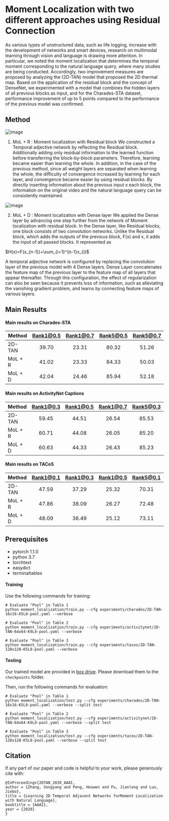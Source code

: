 # Moment Localization with two different approaches using Residual Connection 

As various types of unstructured data, such as life logging, increase with the development of networks and smart devices, research on multimodal learning through vision and language is drawing more attention. In particular, we noted the moment localization that determines the temporal moment corresponding to the natural language query, where many studies are being conducted. Accordingly, two improvement measures are proposed by analyzing the (2D-TAN) model that proposed the 2D thermal map. Based on the application of the residual block and the concept of DenseNet, we experimented with a model that combines the hidden layers of all previous blocks as input, and for the Charades-STA dataset, performance improvement of up to 5 points compared to the performance of the previous model was confirmed.



## Method
![image](https://user-images.githubusercontent.com/57340671/147183105-d1483789-2567-49ce-8f74-ea3825e6e3fd.png)

1) MoL + R : Moment localization with Residual block
We constructed a Temporal adjective network by reflecting the Residual block. Additionally adding only residual information to the learned function before transferring the block-by-block parameters. Therefore, learning became easier than learning the whole. In addition, in the case of the previous method, since all weight layers are separated when learning the whole, the difficulty of convergence increased by learning for each layer, and convergence became easier by using residual blocks. By directly inserting information about the previous input x each block, the information on the original video and the natural language query can be consistently maintained.

![image](https://user-images.githubusercontent.com/57340671/147183175-fa99a671-d796-458f-8f60-a58a1067e134.png)

2) MoL + D : Moment localization with Dense layer
We applied the Dense layer by advancing one step further from the network of Moment localization with residual block. In the Dense layer, like Residual blocks, one block consists of two convolution networks. Unlike the Residual block, which adds the outputs of the previous block, F(x) and x, it adds the input of all passed blocks. It represented as 

$H(x)=F(x_{n-1})+\sum_{i=1}^{n-1}x_{i}$

A temporal adjective network is configured by replacing the convolution layer of the previous model with 4 Dense layers. Dense Layer concatenates the feature map of the previous layer to the feature map of all layers that appear thereafter. Through this configuration, the effect of regularization can also be seen because it prevents loss of information, such as alleviating the vanishing gradient problem, and learns by connecting feature maps of various layers.



## Main Results

#### Main results on Charades-STA
| Method | Rank1@0.5 | Rank1@0.7 | Rank5@0.5 | Rank5@0.7 |
| ---- |:-------------:| :-----:|:-----:|:-----:|
| 2D-TAN | 39.70 | 23.31 | 80.32 | 51.26 |
| MoL + R | 41.02 | 23.33 | 84.33 | 50.03 |
| MoL + D | 42.04 | 24.46 | 85.94 | 52.18 |

#### Main results on ActivityNet Captions 
| Method | Rank1@0.3 | Rank1@0.5 | Rank1@0.7 | Rank5@0.3 | Rank5@0.5 | Rank5@0.7 |
| ---- |:-------------:| :-----:|:-----:|:-----:|:-----:|:-----:|
| 2D-TAN | 59.45 | 44.51 | 26.54 | 85.53 | 77.13 | 61.96 |
| MoL + R | 60.71 | 44.08 | 26.05 | 85.20 | 76.50 | 60.61 |
| MoL + D | 60.63 | 44.33 | 26.43 | 85.23 | 76.40 | 60.83 |

#### Main results on TACoS
| Method | Rank1@0.1 | Rank1@0.3 | Rank1@0.5 | Rank5@0.1 | Rank5@0.3 | Rank5@0.5 |
| ---- |:-------------:| :-----:|:-----:|:-----:|:-----:|:-----:|
| 2D-TAN | 47.59 | 37.29 | 25.32 | 70.31 | 57.81 | 45.04 |
| MoL + R | 47.86 | 38.09 | 26.27 | 72.48 | 60.93 | 47.54 |
| MoL + D | 48.09 | 36.49 | 25.12 | 73.11 | 57.79 | 45.51 |


## Prerequisites
- pytorch 1.1.0
- python 3.7
- torchtext
- easydict
- terminaltables


#### Training
Use the following commands for training:
```
# Evaluate "Pool" in Table 1
python moment_localization/train.py --cfg experiments/charades/2D-TAN-16x16-K5L8-pool.yaml --verbose

# Evaluate "Pool" in Table 2
python moment_localization/train.py --cfg experiments/activitynet/2D-TAN-64x64-K9L4-pool.yaml --verbose

# Evaluate "Pool" in Table 3
python moment_localization/train.py --cfg experiments/tacos/2D-TAN-128x128-K5L8-pool.yaml --verbose

```

#### Testing
Our trained model are provided in [box drive](https://rochester.box.com/s/5cfp7a5snvl9uky30bu7mn1cb381w91v). Please download them to the `checkpoints` folder.

Then, run the following commands for evaluation: 
```
# Evaluate "Pool" in Table 1
python moment_localization/test.py --cfg experiments/charades/2D-TAN-16x16-K5L8-pool.yaml --verbose --split test

# Evaluate "Pool" in Table 2
python moment_localization/test.py --cfg experiments/activitynet/2D-TAN-64x64-K9L4-pool.yaml --verbose --split test

# Evaluate "Pool" in Table 3
python moment_localization/test.py --cfg experiments/tacos/2D-TAN-128x128-K5L8-pool.yaml --verbose --split test

```

## Citation
If any part of our paper and code is helpful to your work, please generously cite with:
```
@InProceedings{2DTAN_2020_AAAI,
author = {Zhang, Songyang and Peng, Houwen and Fu, Jianlong and Luo, Jiebo},
title = {Learning 2D Temporal Adjacent Networks forMoment Localization with Natural Language},
booktitle = {AAAI},
year = {2020}
} 
```
